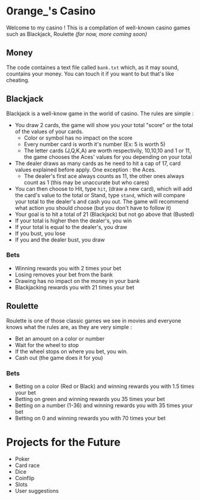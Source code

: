 
# 0range_'s Casino

Welcome to my casino ! This is a compilation of well-known casino games such as Blackjack, Roulette *(for now, more coming soon)*

## Money

The code containes a text file called `bank.txt` which, as it may sound, countains your money. You can touch it if you want to but that's like cheating.

## Blackjack

Blackjack is a well-know game in the world of casino. The rules are simple :

- You draw 2 cards, the game will show you your total "score" or the total of the values of your cards.
    - Color or symbol has no impact on the score
    - Every number card is worth it's number (Ex: 5 is worth 5)
    - The letter cards (J,Q,K,A) are worth respectivily, 10,10,10 and 1 or 11, the game chooses the Aces' values for you depending on your total
- The dealer draws as many cards as he need to hit a cap of 17, card values explained before apply. One exception : the Aces.
    - The dealer's first ace always counts as 11, the other ones always count as 1 (this may be unaccurate but who cares)
- You can then choose to Hit, type `hit`, (draw a new card), which will add the card's value to the total or Stand, type `stand`, which will compare your total to the dealer's and cash you out. The game will recommend what action you should choose (but you don't have to follow it)
- Your goal is to hit a total of 21 (Blackjack) but not go above that (Busted)
- If your total is higher then the dealer's, you win
- If your total is equal to the dealer's, you draw
- If you bust, you lose
- If you and the dealer bust, you draw

### Bets

- Winning rewards you with 2 times your bet
- Losing removes your bet from the bank
- Drawing has no impact on the money in your bank
- Blackjacking rewards you with 21 times your bet

## Roulette

Roulette is one of those classic games we see in movies and everyone knows what the rules are, as they are very simple :

- Bet an amount on a color or number
- Wait for the wheel to stop
- If the wheel stops on where you bet, you win.
- Cash out (the game does it for you)

### Bets

- Betting on a color (Red or Black) and winning rewards you with 1.5 times your bet
- Betting on green and winning rewards you 35 times your bet
- Betting on a number (1-36) and winning rewards you with 35 times your bet
- Betting on 0 and winning rewards you with 70 times your bet

# Projects for the Future

- Poker
- Card race
- Dice
- Coinflip
- Slots
- User suggestions
